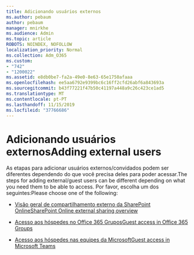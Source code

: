 ```yaml
---
title: Adicionando usuários externos
ms.author: pebaum
author: pebaum
manager: mnirkhe
ms.audience: Admin
ms.topic: article
ROBOTS: NOINDEX, NOFOLLOW
localization_priority: Normal
ms.collection: Adm_O365
ms.custom:
- "742"
- "1200022"
ms.assetid: e8db0be7-fa2a-49e0-8e63-65e1750afaaa
ms.openlocfilehash: ee5aa6792e9399bc6c16ff2cfd26abf6a843693a
ms.sourcegitcommit: b43f77221f47b50c41197a448a9c26c423ce1ad5
ms.translationtype: MT
ms.contentlocale: pt-PT
ms.lasthandoff: 11/15/2019
ms.locfileid: "37766686"
---
```

# <a name="adding-external-users"></a><span data-ttu-id="4373a-102">Adicionando usuários externos</span><span class="sxs-lookup"><span data-stu-id="4373a-102">Adding external users</span></span>

<span data-ttu-id="4373a-103">As etapas para adicionar usuários externos/convidados podem ser diferentes dependendo do que você precisa deles para poder acessar.</span><span class="sxs-lookup"><span data-stu-id="4373a-103">The steps for adding external/guest users can be different depending on what you need them to be able to access.</span></span> <span data-ttu-id="4373a-104">Por favor, escolha um dos seguintes:</span><span class="sxs-lookup"><span data-stu-id="4373a-104">Please choose one of the following:</span></span>
  
- [<span data-ttu-id="4373a-105">Visão geral de compartilhamento externo da SharePoint Online</span><span class="sxs-lookup"><span data-stu-id="4373a-105">SharePoint Online external sharing overview</span></span>](https://docs.microsoft.com/sharepoint/external-sharing-overview)

- [<span data-ttu-id="4373a-106">Acesso aos hóspedes no Office 365 Grupos</span><span class="sxs-lookup"><span data-stu-id="4373a-106">Guest access in Office 365 Groups</span></span>](https://support.office.com/en-gb/article/guest-access-in-office-365-groups-bfc7a840-868f-4fd6-a390-f347bf51aff6)

- [<span data-ttu-id="4373a-107">Acesso aos hóspedes nas equipes da Microsoft</span><span class="sxs-lookup"><span data-stu-id="4373a-107">Guest access in Microsoft Teams</span></span>](https://docs.microsoft.com/microsoftteams/guest-access-checklist)
